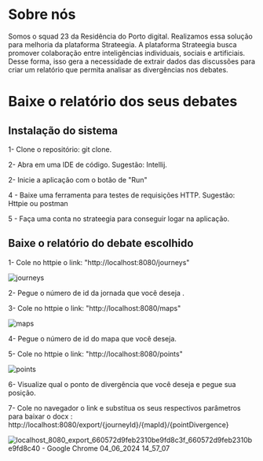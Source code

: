 # Sobre nós

Somos o squad 23 da Residência do Porto digital. Realizamos essa solução para melhoria
da plataforma Strateegia. A plataforma Strateegia busca promover colaboração entre 
inteligências individuais, sociais e artificiais. Desse forma, isso gera a necessidade 
de extrair dados das discussões para criar um relatório que permita analisar as divergências
nos debates.

# Baixe o relatório dos seus debates

## Instalação do sistema

1- Clone o repositório: git clone.

2- Abra em uma IDE de código. Sugestão: Intellij.

2- Inicie a aplicação com o botão de "Run"

4 - Baixe uma ferramenta para testes de requisições HTTP. Sugestão: Httpie ou postman

5 - Faça uma conta no strateegia para conseguir logar na aplicação.

## Baixe o relatório do debate escolhido

1- Cole no httpie o link: "http://localhost:8080/journeys"

![journeys](https://github.com/PopCPS/TDS-Residencia-GROWUP/assets/110575974/ed1c9d9b-72af-44bf-91c2-99b72f520d6e)

2- Pegue o número de id da jornada que você deseja .

3- Cole no httpie o link: "http://localhost:8080/maps"   

![maps](https://github.com/PopCPS/TDS-Residencia-GROWUP/assets/110575974/0ca60f31-95a5-4675-bbac-c6981586d08b)

4- Pegue o número de id do mapa que você deseja.

5- Cole no httpie o link: "http://localhost:8080/points"

![points](https://github.com/PopCPS/TDS-Residencia-GROWUP/assets/110575974/7a9acf57-a0f9-45fc-98d4-0b363ddf6eb1)

6- Visualize qual o ponto de divergência que você deseja e pegue sua posição.

7- Cole no navegador o link e substitua os seus respectivos parâmetros para baixar o docx :  http://localhost:8080/export/{journeyId}/{mapId}/{pointDivergence}

![localhost_8080_export_660572d9feb2310be9fd8c3f_660572d9feb2310be9fd8c40 - Google Chrome 04_06_2024 14_57_07](https://github.com/PopCPS/TDS-Residencia-GROWUP/assets/110575974/a4511856-2b48-4748-b8fd-a7cf3e6fdf9c)
